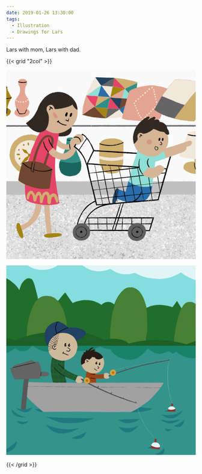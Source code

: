 ```yaml
---
date: 2019-01-26 13:30:00
tags:
  - Illustration
  - Drawings for Lars
---
```


Lars with mom, Lars with dad.

{{< grid "2col" >}}

![Shopping](shopping.png)

![Fishing](fishing.png)

{{< /grid >}}
